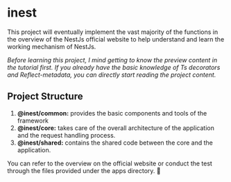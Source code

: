 # inest

This project will eventually implement the vast majority of the functions in the overview of the NestJs official website to help understand and learn the working mechanism of NestJs.

_Before learning this project, I mind getting to know the preview content in the tutorial first. If you already have the basic knowledge of Ts decorators and Reflect-metadata, you can directly start reading the project content._

## Project Structure

1. **@inest/common:** provides the basic components and tools of the framework
2. **@inest/core:** takes care of the overall architecture of the application and the request handling process.
3. **@inest/shared:** contains the shared code between the core and the application.

You can refer to the overview on the official website or conduct the test through the files provided under the apps directory. 🥳
